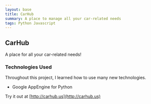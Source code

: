 ```yaml
---
layout: base
title: CarHub
summary: A place to manage all your car-related needs
tags: Python Javascript
---
```


## CarHub

A place for all your car-related needs!

### Technologies Used

Throughout this project, I learned how to use many new technologies.

* Google AppEngine for Python

Try it out at [http://carhub.us](http://carhub.us)
